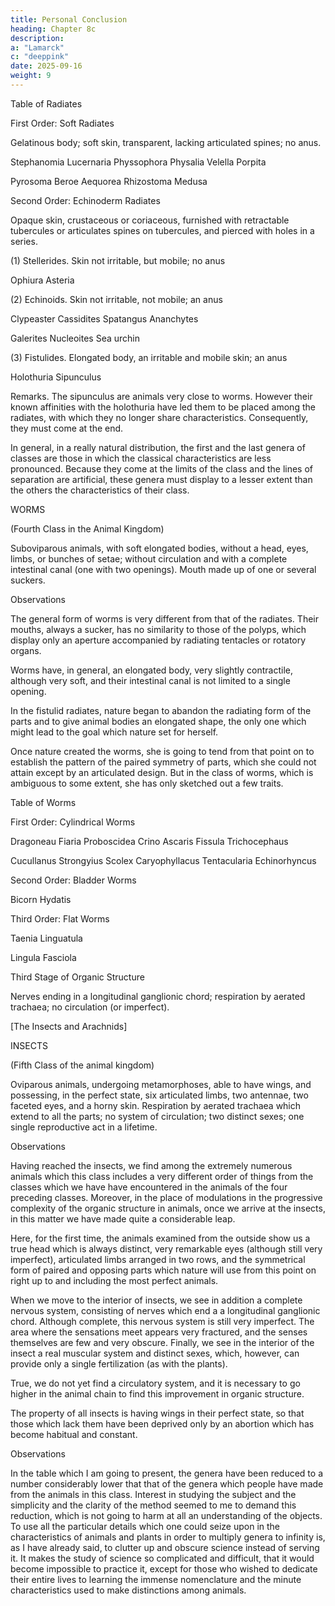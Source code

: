 ```yaml
---
title: Personal Conclusion
heading: Chapter 8c
description: 
a: "Lamarck"
c: "deeppink"
date: 2025-09-16
weight: 9
---
```




Table of Radiates

First Order: Soft Radiates

Gelatinous body; soft skin, transparent, lacking articulated spines; no anus.

Stephanomia
Lucernaria
Physsophora
Physalia
Velella
Porpita

Pyrosoma
Beroe
Aequorea
Rhizostoma
Medusa

Second Order: Echinoderm Radiates

Opaque skin, crustaceous or coriaceous, furnished with retractable tubercules or articulates spines on tubercules, and pierced with holes in a series.

(1) Stellerides. Skin not irritable, but mobile; no anus

Ophiura
Asteria

(2) Echinoids. Skin not irritable, not mobile; an anus

Clypeaster
Cassidites
Spatangus
Ananchytes

Galerites
Nucleoites
Sea urchin

(3) Fistulides. Elongated body, an irritable and mobile skin; an anus

Holothuria
Sipunculus

Remarks. The sipunculus are animals very close to worms. However their known affinities with the holothuria have led them to be placed among the radiates, with which they no longer share characteristics. Consequently, they must come at the end.

In general, in a really natural distribution, the first and the last genera of classes are those in which the classical characteristics are less pronounced. Because they come at the limits of the class and the lines of separation are artificial, these genera must display to a lesser extent than the others the characteristics of their class.

WORMS

(Fourth Class in the Animal Kingdom)

Suboviparous animals, with soft elongated bodies, without a head, eyes, limbs, or bunches of setae; without circulation and with a complete intestinal canal (one with two openings).  Mouth made up of one or several suckers.

Observations

The general form of worms is very different from that of the radiates. Their mouths, always a sucker, has no similarity to those of the polyps, which display only an aperture accompanied by radiating tentacles or rotatory organs.

Worms have, in general, an elongated body, very slightly contractile, although very soft, and their intestinal canal is not limited to a single opening.

In the fistulid radiates, nature began to abandon the radiating form of the parts and to give animal bodies an elongated shape, the only one which might lead to the goal which nature set for herself.

Once nature created the worms, she is going to tend from that point on to establish the pattern of the paired symmetry of parts, which she could not attain except by an articulated design. But in the class of worms, which is ambiguous to some extent, she has only sketched out a few traits.

Table of Worms

First Order: Cylindrical Worms

Dragoneau
Fiaria
Proboscidea
Crino
Ascaris
Fissula
Trichocephaus

Cucullanus
Strongyius
Scolex
Caryophyllacus
Tentacularia
Echinorhyncus

Second Order: Bladder Worms

Bicorn
Hydatis

Third Order: Flat Worms

Taenia
Linguatula

Lingula
Fasciola

Third Stage of Organic Structure

Nerves ending in a longitudinal ganglionic chord; respiration by aerated trachaea; no circulation (or imperfect).

[The Insects and Arachnids]

INSECTS

(Fifth Class of the animal kingdom)

Oviparous animals, undergoing metamorphoses, able to have wings, and possessing, in the perfect state, six articulated limbs, two antennae, two faceted eyes, and a horny skin.  Respiration by aerated trachaea which extend to all the parts; no system of circulation; two distinct sexes; one single reproductive act in a lifetime.

Observations

Having reached the insects, we find among the extremely numerous animals which this class includes a very different order of things from the classes which we have have encountered in the animals of the four preceding classes.  Moreover, in the place of modulations in the progressive complexity of the organic structure in animals, once we arrive at the insects, in this matter we have made quite a considerable leap.

Here, for the first time, the animals examined from the outside show us a true head which is always distinct, very remarkable eyes (although still very imperfect), articulated limbs arranged in two rows, and the symmetrical form of paired and opposing parts which nature will use from this point on right up to and including the most perfect animals.

When we move to the interior of insects, we see in addition a complete nervous system, consisting of nerves which end a a longitudinal ganglionic chord.  Although complete, this nervous system is still very imperfect.  The area where the sensations meet appears very fractured, and the senses themselves are few and very obscure.  Finally, we see in the interior of the insect a real muscular system and distinct sexes, which, however, can provide only a single fertilization (as with the plants).

True, we do not yet find a circulatory system, and it is necessary to go higher in the animal chain to find this improvement in organic structure.

The property of all insects is having wings in their perfect state, so that those which lack them have been deprived only by an abortion which has become habitual and constant.

Observations

In the table which I am going to present, the genera have been reduced to a number considerably lower that that of the genera which people have made from the animals in this class.  Interest in studying the subject and the simplicity and the clarity of the method seemed to me to demand this reduction, which is not going to harm at all an understanding of the objects.  To use all the particular details which one could seize upon in the characteristics of animals and plants in order to multiply genera to infinity is, as I have already said, to clutter up and obscure science instead of serving it.  It makes the study of science so complicated and difficult, that it would become impossible to practice it, except for those who wished to dedicate their entire lives to learning the immense nomenclature and the minute characteristics used to make distinctions among animals.


